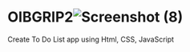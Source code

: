 # OIBGRIP2![Screenshot (8)](https://user-images.githubusercontent.com/119795285/216929452-9f616a4c-56d1-48fd-8d21-aee2b6fa6938.png)

Create To Do List app using Html, CSS, JavaScript
